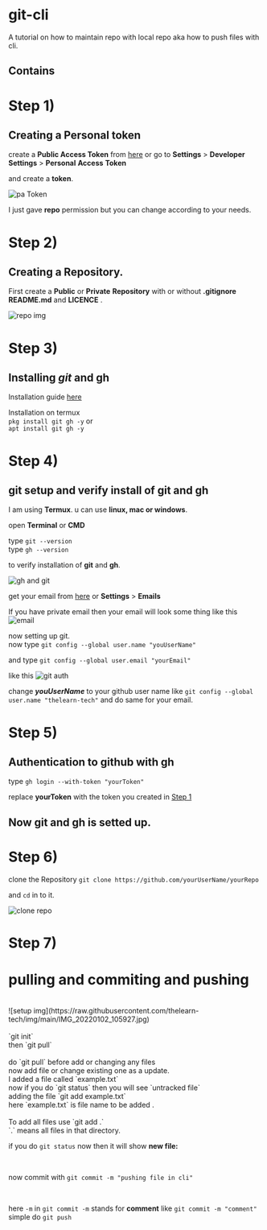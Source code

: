 # git-cli
A tutorial on how to maintain repo with local repo aka how to push files with cli.

## Contains  


  
  
  
# Step 1)

  ## Creating a Personal token

create a **Public Access Token** from
[here](https://github.com/settings/tokens) or go to **Settings** > **Developer** **Settings** > **Personal** **Access** **Token**

and create a **token**.

![pa Token](https://raw.githubusercontent.com/thelearn-tech/img/main/IMG_20220101_132744.jpg)

I just gave **repo** permission but you can change according to your needs.


#  Step 2)

 ## Creating a Repository.


  First create a **Public** or **Private** **Repository** with or without **.gitignore**  **README.md** and **LICENCE** .
  
  ![repo img](https://raw.githubusercontent.com/thelearn-tech/img/main/IMG_20220101_131716.jpg)
  
  
# Step 3)

  ## Installing ***git*** and **gh**
  
  Installation guide [here](https://github.com/git-guides/install-git#:~:text=To%20install%20Git%2C%20run%20the,installation%20by%20typing%3A%20git%20version%20.)

  
  Installation on termux
  <br>
  `pkg install git gh -y` or 
  <br>
  `apt install git gh -y`

# Step 4) 

  ## git setup and verify install of git and gh

I am using **Termux**. u can use **linux, mac or windows**.

open **Terminal** or **CMD**

type   `git --version` 
<br> 
type    `gh --version`
<br>

to verify installation of **git** and **gh**.


![gh and git](https://raw.githubusercontent.com/thelearn-tech/img/main/IMG_20220101_161325.jpg)

get your email from [here](https://github.com/settings/emails) or **Settings** > **Emails**

If you have private email then your email will look some thing like this ![email](https://raw.githubusercontent.com/thelearn-tech/img/main/IMG_20220101_163547.jpg)


now setting up git.
<br>
now type   `git config --global user.name "youUserName"`

and type `git config --global user.email "yourEmail"`

like this 
![git auth](https://raw.githubusercontent.com/thelearn-tech/img/main/IMG_20220101_162613.jpg)

change ***youUserName*** to your github user name like `git config --global user.name "thelearn-tech"` and do same for your email. 


# Step 5)

  ## Authentication to github with gh
  
type  `gh login --with-token "yourToken"`

replace **yourToken** with the token you created in [Step 1](#step-1)



## Now **git** and **gh** is setted up.

# Step 6) 

clone the Repository 
`git clone https://github.com/yourUserName/yourRepo`

and `cd` in to it.
 <br>

![clone repo](https://raw.githubusercontent.com/thelearn-tech/img/main/IMG_20220101_202020.jpg)

# Step 7)

 # pulling and commiting and pushing
 

 <br>
![setup img](https://raw.githubusercontent.com/thelearn-tech/img/main/IMG_20220102_105927.jpg)
 <br>
 <br>
 `git init`
 <br>
then `git pull`
 <br>
 <br>
 do `git pull` before add or changing any files
 <br>
 now add file or change existing one as a update.
 <br>
 I added a file called `example.txt`
 <br>
 now if you do `git status` then you will see `untracked file`
 <br>
 adding the file `git add example.txt` 
 <br> 
 here `example.txt` is file name to be added . 
 <br>
 <br>
 To add all files use `git add .`
 <br>
 `.` means all files in that directory.
 
 <br>
 
 if you do `git status` now then it will show **new file:**
 
<br>

 now commit with `git commit -m "pushing file in cli"`

<br>

 here `-m` in `git commit -m` stands for **comment** like `git commit -m "comment"`
 simple do `git push`